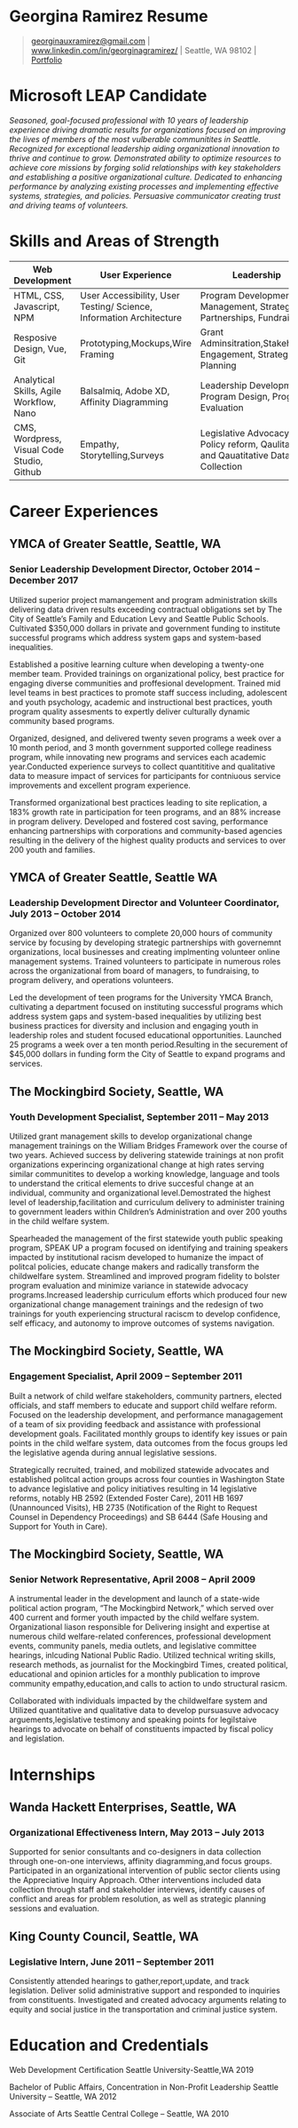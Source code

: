 # Georgina Ramirez Resume 

> georginauxramirez@gmail.com      |  www.linkedin.com/in/georginagramirez/   |  Seattle, WA 98102 | [Portfolio](georginauxramirez.com)

# Microsoft LEAP Candidate 
 
*Seasoned, goal-focused professional with 10 years of leadership experience driving dramatic results for organizations focused on improving the lives of members of the most vulberable communitites in Seattle. Recognized for exceptional leadership aiding organizational innovation to thrive and continue to grow. Demonstrated ability to optimize resources to achieve core missions by forging solid relationships with key stakeholders and establishing a positive organizational culture. Dedicated to enhancing performance by analyzing existing processes and implementing effective systems, strategies, and policies. Persuasive communicator creating trust and driving teams of volunteers.*

# Skills and Areas of Strength 
| Web Development | User Experience | Leadership |
| --- | --- | ---|
|HTML, CSS, Javascript, NPM  | User Accessibility, User Testing/ Science, Information Architecture| Program Development and Management, Strategic Partnerships, Fundraising|
|Resposive Design, Vue, Git | Prototyping,Mockups,Wire Framing | Grant Adminsitration,Stakeholder Engagement, Strategic Planning | Organizational Management, Resource Optimization, Community Mobilization
|Analytical Skills, Agile Workflow, Nano |Balsalmiq, Adobe XD, Affinity Diagramming| Leadership Development, Program Design, Program Evaluation |
|CMS, Wordpress, Visual Code Studio, Github |Empathy, Storytelling,Surveys | Legislative Advocacy, Policy reform, Qaulitative and Qauatitative Data Collection |


# Career Experiences

## YMCA of Greater Seattle, Seattle, WA
### Senior Leadership Development Director, October 2014 – December 2017
Utilized superior project mamangement and program administration skills delivering data driven results exceeding contractual obligations set by The City of Seattle’s Family and Education Levy and Seattle Public Schools. Cultivated $350,000 dollars in private and government funding to institute successful programs which address system gaps and system-based inequalities. 

Established a positive learning culture when developing a twenty-one member team. Provided trainings on organizational policy, best practice for engaging diverse communities and proffesional development. Trained mid level teams in best practices to promote staff success including, adolescent and youth psychology, academic and instructional best practices, youth program quality assesments to expertly deliver culturally dynamic community based programs. 

Organized, designed, and delivered twenty seven programs a week over a 10 month period, and 3 month government supported college readiness program, while innovating new programs and services each academic year.Conducted experience surveys to collect quantititive and qualitative data to measure impact of services for participants for contniuous service improvements and excellent program experience. 

Transformed organizational best practices leading to site replication, a 183% growth rate in participation for teen programs, and an 88% increase in program delivery. Developed and fostered cost saving, performance enhancing partnerships with corporations and community-based agencies resulting in the delivery of the highest quality products and services to over 200 youth and families.

 

## YMCA of Greater Seattle, Seattle WA 
### Leadership Development Director and Volunteer Coordinator, July 2013 – October 2014
Organized over 800 volunteers to complete 20,000 hours of community service by focusing by developing strategic partnerships with governemnt organizations, local businesses and creating implmenting volunteer online management systems. Trained volunteers to participate in numerous roles across the organizational from board of managers, to fundraising, to program delivery, and operations volunteers.   

Led the development of teen programs for the University YMCA Branch, cultivating a department focused on instituting successful programs which address system gaps and system-based inequalities by utilizing best business practices for diversity and inclusion and engaging youth in leadership roles and student focused educational opportunities. Launched 25 programs a week over a ten month period.Resulting in the securement of $45,000 dollars in funding form the City of Seattle to expand programs and services.


## The Mockingbird Society, Seattle, WA
### Youth Development Specialist, September 2011 – May 2013
Utilized grant management skills to develop organizational change management trainings on the William Bridges Framework over the course of two years. Achieved success by delivering statewide trainings at non profit organizations experincing organizational change at high rates serving similar communitites to develop a working knowledge, language and tools to understand the critical elements to drive succesful change at an individual, community and organizational level.Demostrated the highest level of leadership,facilitation and curriculum delivery to administer training to government leaders within Children’s Administration and over 200 youths in the child welfare system. 

Spearheaded the management of the first statewide youth public speaking program, SPEAK UP a program focused on identifying and training speakers impacted by institutional racism developed to humanize the impact of politcal policies, educate change makers and radically transform the childwelfare system. Streamlined and improved program fidelity to bolster program evaluation and minimize variance in statewide advocacy programs.Increased leadership curriculum efforts which produced four new organizational change management trainings and the redesign of two trainings for youth experiencing structural raciscm to develop confidence, self efficacy, and autonomy to improve outcomes of systems navigation.

 

## The Mockingbird Society, Seattle, WA
### Engagement Specialist, April 2009 – September 2011
Built a network of child welfare stakeholders, community partners, elected officials, and staff members to educate and support child welfare reform. Focused on the leadership development, and performance managagement of a team of six providing feedback and assistance with professional development goals. Facilitated monthly  groups to identify key issues or pain points in the child welfare system, data outcomes from the focus groups led the legislative agenda during annual legislative sessions.

Strategically recruited, trained, and mobilized statewide advocates and established politcal action groups across four counties in  Washington State  to advance legislative and policy initiatives resulting in 14 legislative reforms, notably HB 2592 (Extended Foster Care), 2011 HB 1697 (Unannounced Visits), HB 2735 (Notification of the Right to Request Counsel in Dependency Proceedings) and SB 6444 (Safe Housing and Support for Youth in Care).



## The Mockingbird Society, Seattle, WA
### Senior Network Representative, April 2008 – April 2009
 A instrumental leader in the  development and launch of a state-wide political action program, “The Mockingbird Network,” which served over 400 current and former youth impacted by the child welfare system. Organizational liason responsible for Delivering insight and expertise at numerous child welfare-related  conferences, professional development events, community panels, media outlets, and legislative committee hearings, inlcuding National Public Radio. Utilized technical writing skills, research methods, as journalist for the Mockingbird Times, created political, educational and opinion articles for a monthly publication to improve community empathy,education,and calls to action to undo structural rasicm.

Collaborated with individuals impacted by the childwelfare system and Utilized quantitative and qualitative data to develop pursuasuve advocacy arguements,legislative testimony and speaking points for legilstaive hearings to advocate on behalf of constituents impacted by fiscal policy and legislation. 

# Internships

## Wanda Hackett Enterprises, Seattle, WA
### Organizational Effectiveness Intern, May 2013 – July 2013
Supported for senior consultants and co-designers in data collection through one-on-one interviews, affinity diagramming,and  focus groups. Participated in an organizational intervention of public sector clients using the Appreciative Inquiry Approach. Other interventions included data collection through staff and stakeholder interviews, identify causes of conflict and areas for problem resolution, as well as strategic planning sessions and evaluation.

## King County Council, Seattle, WA
### Legislative Intern, June 2011 – September 2011
Consistently attended hearings to gather,report,update, and track legislation. Deliver solid administrative support and responded to inquiries from constituents. Investigated and created advocacy arguments relating to equity and social justice in the transportation and criminal justice system. 





# Education and Credentials
Web Development Certification                                           Seattle University-Seattle,WA   2019 

Bachelor of Public Affairs, Concentration in Non-Profit Leadership      Seattle University – Seattle, WA 2012 

Associate of Arts                                                       Seattle Central College – Seattle, WA 2010 

